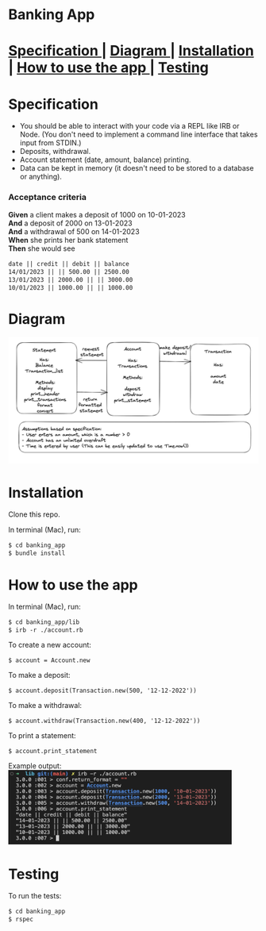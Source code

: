 <h1> Banking App <h1>

<a href='https://github.com/kwatts949/banking_app/blob/main/README.md#Specification'> Specification </a> |
<a href='https://github.com/kwatts949/banking_app/blob/main/README.md#Diagram'> Diagram </a>|
<a href='https://github.com/kwatts949/banking_app/blob/main/README.md#Installation'> Installation </a>|
<a href='https://github.com/kwatts949/banking_app/blob/main/README.md#How-to-use-the-app'> How to use the app </a>|
<a href='https://github.com/kwatts949/banking_app/blob/main/README.md#Testing'> Testing </a>

# Specification

* You should be able to interact with your code via a REPL like IRB or Node.  (You don't need to implement a command line interface that takes input from STDIN.)
* Deposits, withdrawal.
* Account statement (date, amount, balance) printing.
* Data can be kept in memory (it doesn't need to be stored to a database or anything).

### Acceptance criteria

**Given** a client makes a deposit of 1000 on 10-01-2023  
**And** a deposit of 2000 on 13-01-2023  
**And** a withdrawal of 500 on 14-01-2023  
**When** she prints her bank statement  
**Then** she would see

```
date || credit || debit || balance
14/01/2023 || || 500.00 || 2500.00
13/01/2023 || 2000.00 || || 3000.00
10/01/2023 || 1000.00 || || 1000.00
```
# Diagram
![diagram of class system](/resources/bank_app_diagram.png "Diagram of classes")

# Installation

Clone this repo.

In terminal (Mac), run:
```
$ cd banking_app
$ bundle install
```

# How to use the app

In terminal (Mac), run:
```
$ cd banking_app/lib
$ irb -r ./account.rb
```
To create a new account:
```
$ account = Account.new
```
To make a deposit:
```
$ account.deposit(Transaction.new(500, '12-12-2022'))
```
To make a withdrawal:
```
$ account.withdraw(Transaction.new(400, '12-12-2022'))
```
To print a statement:
```
$ account.print_statement
```
Example output:
<img src="/resources/app_output.png" width="450" height="150" />

# Testing

To run the tests:
```
$ cd banking_app
$ rspec
```

